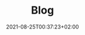 ---
title: "Blog"
date: 2021-08-25T00:37:23+02:00
draft: false
hideLastModified: true
keepImageRatio: true
summary: "Blog overview"
showInMenu: true
---